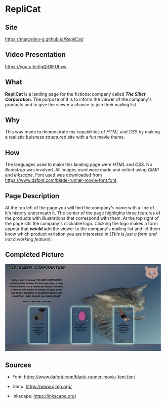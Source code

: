 # RepliCat

## Site
 https://marcelino-g.github.io/RepliCat/
 
 ## Video Presentation
 https://youtu.be/IgQrDlFUhxw

## What
 **RepliCat** is a landing page for the fictional company called ***The Siber Corporation***. The purpose of it is to inform the viewer of the company's products and to give the viewer a chance to join their mailing list. 

## Why
 This was made to demonstrate my capabilities of *HTML* and *CSS* by making a realistic buisness structured site with a fun movie theme.
 
## How
 The languages used to make this landing page were *HTML* and *CSS*. No *Bootstrap* was involved. All images used were made and edited using *GIMP* and *Inkscape*. Font used was downloaded from https://www.dafont.com/blade-runner-movie-font.font. 
 
## Page Description
 At the top left of the page you will find the company's name with a line of it's history underneath it. The center of the page highlights three features of the products with illustrations that correspond with them. At the top right of the page sits the company's clickable logo. Clicking the logo makes a form appear that ***would*** add the viewer to the company's mailing list and let them know which product variation you are interested in (*This is just a form and not a working feature*).   
 
## Completed Picture
 ![screenshot of completed project](./Rough%20draft%20and%20final%20pics/Final_Product1.png)

## Sources
 - Font: https://www.dafont.com/blade-runner-movie-font.font
 
 - Gimp: https://www.gimp.org/
 
 - Inkscape: https://inkscape.org/

